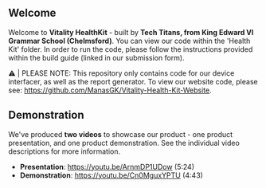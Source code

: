 ## Welcome

Welcome to **Vitality HealthKit** - built by **Tech Titans, from King Edward VI Grammar School (Chelmsford)**. You can view our code within the 'Health Kit' folder. In order to run the code, please follow the instructions provided within the build guide (linked in our submission form).

⚠ | PLEASE NOTE: This repository only contains code for our device interfacer, as well as the report generator. To view our website code, please see: https://github.com/ManasGK/Vitality-Health-Kit-Website.

## Demonstration

We've produced **two videos** to showcase our product - one product presentation, and one product demonstration. See the individual video descriptions for more information.
- **Presentation**: https://youtu.be/ArnmDP1UDow (5:24)
- **Demonstration**: https://youtu.be/Cn0MguxYPTU (4:43)
